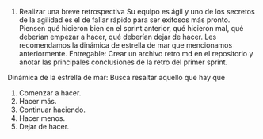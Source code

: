 1.	Realizar una breve retrospectiva
Su equipo es ágil y uno de los secretos de la agilidad es el de fallar rápido para ser exitosos más pronto. Piensen qué hicieron bien en el sprint anterior, qué hicieron mal, qué deberían empezar a hacer, qué deberían dejar de hacer. Les recomendamos la dinámica de estrella de mar que mencionamos anteriormente.
Entregable: Crear un archivo retro.md en el repositorio y anotar las principales conclusiones de la retro del primer sprint.

Dinámica de la estrella de mar:
Busca resaltar aquello que hay que
1.	Comenzar a hacer.
2.	Hacer más.
3.	Continuar haciendo.
4.	Hacer menos.
5.	Dejar de hacer.
